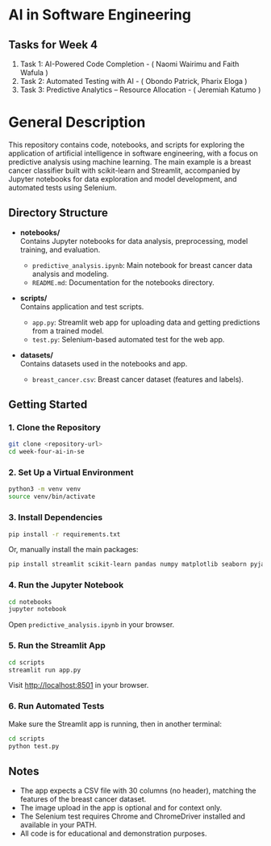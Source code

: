 # AI in Software Engineering

## Tasks for Week 4

1. Task 1: AI-Powered Code Completion - ( Naomi Wairimu and Faith Wafula )
2. Task 2: Automated Testing with AI - ( Obondo Patrick, Pharix Eloga )
3. Task 3: Predictive Analytics – Resource Allocation - ( Jeremiah Katumo )

# General Description

This repository contains code, notebooks, and scripts for exploring the application of artificial intelligence in software engineering, with a focus on predictive analysis using machine learning. The main example is a breast cancer classifier built with scikit-learn and Streamlit, accompanied by Jupyter notebooks for data exploration and model development, and automated tests using Selenium.

## Directory Structure

- **notebooks/**  
  Contains Jupyter notebooks for data analysis, preprocessing, model training, and evaluation.
  - `predictive_analysis.ipynb`: Main notebook for breast cancer data analysis and modeling.
  - `README.md`: Documentation for the notebooks directory.

- **scripts/**  
  Contains application and test scripts.
  - `app.py`: Streamlit web app for uploading data and getting predictions from a trained model.
  - `test.py`: Selenium-based automated test for the web app.

- **datasets/**  
  Contains datasets used in the notebooks and app.
  - `breast_cancer.csv`: Breast cancer dataset (features and labels).

## Getting Started

### 1. Clone the Repository

```bash
git clone <repository-url>
cd week-four-ai-in-se
```

### 2. Set Up a Virtual Environment

```bash
python3 -m venv venv
source venv/bin/activate
```

### 3. Install Dependencies

```bash
pip install -r requirements.txt
```
Or, manually install the main packages:
```bash
pip install streamlit scikit-learn pandas numpy matplotlib seaborn pyjanitor pillow selenium jupyter
```

### 4. Run the Jupyter Notebook

```bash
cd notebooks
jupyter notebook
```
Open `predictive_analysis.ipynb` in your browser.

### 5. Run the Streamlit App

```bash
cd scripts
streamlit run app.py
```
Visit [http://localhost:8501](http://localhost:8501) in your browser.

### 6. Run Automated Tests

Make sure the Streamlit app is running, then in another terminal:

```bash
cd scripts
python test.py
```

## Notes

- The app expects a CSV file with 30 columns (no header), matching the features of the breast cancer dataset.
- The image upload in the app is optional and for context only.
- The Selenium test requires Chrome and ChromeDriver installed and available in your PATH.
- All code is for educational and demonstration purposes.
